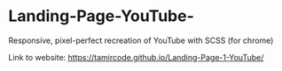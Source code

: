 # Landing-Page-YouTube-
Responsive, pixel-perfect recreation of YouTube with SCSS (for chrome)

Link to website:  https://tamircode.github.io/Landing-Page-1-YouTube/
